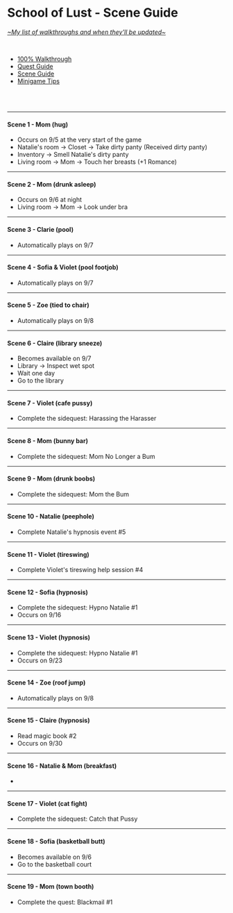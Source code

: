 # School of Lust - Scene Guide
[*\~My list of walkthroughs and when they'll be updated\~*](https://www.patreon.com/maimlain)

<br>

- [100% Walkthrough](https://github.com/maim-lain/schooloflust/blob/master/walkthrough.md)  
- [Quest Guide](https://github.com/maim-lain/schooloflust/blob/master/quests.md)  
- [Scene Guide](https://github.com/maim-lain/schooloflust/blob/master/scenes.md)  
- [Minigame Tips](https://github.com/maim-lain/schooloflust/blob/master/minigames.md)  

<br>
<br>

---

#### Scene 1 - Mom (hug)
- Occurs on 9/5 at the very start of the game
- Natalie's room -> Closet -> Take dirty panty (Received dirty panty)
- Inventory -> Smell Natalie's dirty panty
- Living room -> Mom -> Touch her breasts (+1 Romance)

---

#### Scene 2 - Mom (drunk asleep)
- Occurs on 9/6 at night
- Living room -> Mom -> Look under bra

---

#### Scene 3 - Clarie (pool)
- Automatically plays on 9/7

---

#### Scene 4 - Sofia & Violet (pool footjob)
- Automatically plays on 9/7

---

#### Scene 5 - Zoe (tied to chair)
- Automatically plays on 9/8

---

#### Scene 6 - Claire (library sneeze)
- Becomes available on 9/7
- Library -> Inspect wet spot
- Wait one day
- Go to the library

---

#### Scene 7 - Violet (cafe pussy)
- Complete the sidequest: Harassing the Harasser

---

#### Scene 8 - Mom (bunny bar)
- Complete the sidequest: Mom No Longer a Bum

---

#### Scene 9 - Mom (drunk boobs)
- Complete the sidequest: Mom the Bum

---

#### Scene 10 - Natalie (peephole)
- Complete Natalie's hypnosis event #5

---

#### Scene 11 - Violet (tireswing)
- Complete Violet's tireswing help session #4

---

#### Scene 12 - Sofia (hypnosis)
- Complete the sidequest: Hypno Natalie #1
- Occurs on 9/16

---

#### Scene 13 - Violet (hypnosis)
- Complete the sidequest: Hypno Natalie #1
- Occurs on 9/23

---

#### Scene 14 - Zoe (roof jump)
- Automatically plays on 9/8

---

#### Scene 15 - Claire (hypnosis)
- Read magic book #2
- Occurs on 9/30

---

#### Scene 16 - Natalie & Mom (breakfast)
-

---

#### Scene 17 - Violet (cat fight)
- Complete the sidequest: Catch that Pussy

---

#### Scene 18 - Sofia (basketball butt)
- Becomes available on 9/6
- Go to the basketball court

---

#### Scene 19 - Mom (town booth)
- Complete the quest: Blackmail #1
